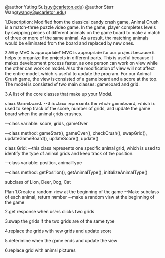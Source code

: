 @author Yuting Su(suy@carleton.edu)
@author Starr Wang(wangy3@carleton.edu)

1.Description:
Modified from the classical candy crash game, Animal Crush is a match-three puzzle video game. In the game, player completes levels by swipping pieces of different animals on the game board to make a match of three or more of the same animal. As a result, the matching animals would be eliminated from the board and replaced by new ones. 

2.Why MVC is appropriate?
MVC is appropriate for our project because it helps to organize the projects in different parts. This is useful because it makes development process faster, as one person can work on view while the other can work on model. Also the modification of view will not affect the entire model, which is useful to update the program. 
For our Animal Crush game, the view is consisted of a game board and a score at the top. The model is consisted of two main classes: gameboard and grid. 

3.A list of the core classes that make up your Model.

class Gameboard: 
--this class represents the whole gameboard, which is used to keep track of the score, number of grids, and update the game board when the animal grids crushes.

--class variable: score, grids, gameOver

--class method: gameStart(), gameOver(), checkCrush(), swapGrid(), updateGameBoard(), updateScore(), update()


class Grid:
--this class represents one specific animal grid, which is used to identify the type of animal grids and keep track of the position.  

--class variable: position, animalType 

--class method: getPosition(), getAnimalType(), initializeAnimalType()

subclass of Lion, Deer, Dog, Cat


Plan
1.Create a random view at the beginning of the game
--Make subclass of each animal, return number 
--make a random view at the beginning of the game 

2.get response when users clicks two grids

3.swap the grids if the two grids are of the same type 

4.replace the grids with new grids and update score

5.deterimine when the game ends and update the view

6.replace grid with animal pictures 